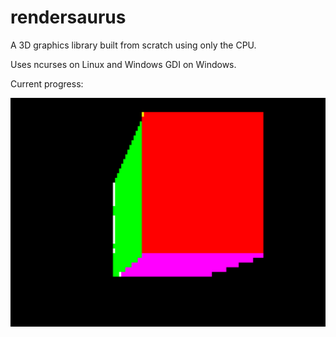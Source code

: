 # rendersaurus

A 3D graphics library built from scratch using only the CPU.

Uses ncurses on Linux and Windows GDI on Windows.

Current progress:

![cube demo](readme/cube_demo.png?raw=true "It's a cube!")
